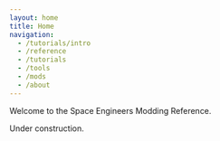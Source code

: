 ```yaml
---
layout: home
title: Home
navigation:
  - /tutorials/intro
  - /reference
  - /tutorials
  - /tools
  - /mods
  - /about
---
```


Welcome to the Space Engineers Modding Reference.

Under construction.